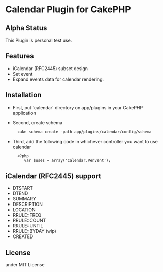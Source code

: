 # Calendar Plugin for CakePHP #

## Alpha Status ##

This Plugin is personal test use.

## Features ##

* iCalendar (RFC2445) subset design
* Set event
* Expand events data  for calendar rendering.

## Installation ##

* First, put `calendar' directory on app/plugins in your CakePHP application
* Second, create schema

        cake schema create -path app/plugins/calendar/config/schema
* Third, add the following code in whichever controller you want to use calendar

        <?php
           var $uses = array('Calendar.Venvent');

## iCalendar (RFC2445) support ##

* DTSTART
* DTEND
* SUMMARY
* DESCRIPTION
* LOCATION
* RRULE::FREQ
* RRULE::COUNT
* RRULE::UNTIL
* RRULE::BYDAY (wip)
* CREATED

## License ##

under MIT License
